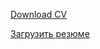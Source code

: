 [Download CV](https://github.com/andriipanasiuk/CV-pdf/raw/master/CV-Andrew-Panasiuk-2021-en.pdf)

[Загрузить резюме](https://github.com/andriipanasiuk/CV-pdf/raw/master/CV-Andrew-Panasiuk-2021-ru.pdf)
